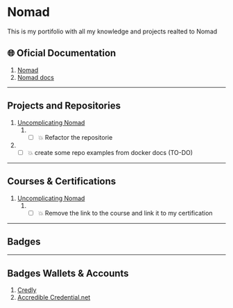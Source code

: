 # Nomad #
This is my portifolio with all my knowledge and projects realted to Nomad

## 🌐 Oficial Documentation ##
1. [Nomad](https://www.nomadproject.io/)
2. [Nomad docs](https://www.nomadproject.io/docs)

---

## Projects and Repositories ##

1.  [Uncomplicating Nomad](https://github.com/PedroDevOps/DescomplicandoNomad)
    1.  * [ ] 💥 Refactor the repositorie
2.  * [ ] 💥 create some repo examples from docker docs (TO-DO)

---

## Courses & Certifications ##

1. [Uncomplicating Nomad](https://school.linuxtips.io/courses/enrolled/1307360)
   1. * [ ] 💥 Remove the link to the course and link it to my certification

---

## Badges ##

---

## Badges Wallets & Accounts ##
1.  [Credly](https://www.credly.com/users/pedro-o-azevedo/badges)
2.  [Accredible Credential.net](https://sgq.io/nBjo4og)



